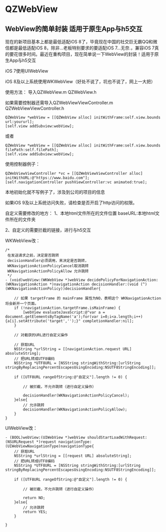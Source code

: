 # QZWebView
## WebView的简单封装  适用于原生App与h5交互

现在的新项目基本上都是最低适配iOS 8了，毕竟现在中国的社交巨无霸QQ和微信都是最低适配iOS 8，除非...老板特别要求的要适配iOS 7...无奈.，兼容iOS 7真的要花很多时间。最近在重构项目，现在简单说一下WebView的封装！适用于原生App与h5交互

iOS 7使用UIWebView

iOS 8及以上系统使用WKWebView（好处不说了，坑也不说了，网上一大把）

使用方法：
导入QZWebView.m QZWebView.h

如果需要控制器还需导入QZWebViewViewController.m QZWebViewViewController.h

```
QZWebView *webView = [[QZWebView alloc] initWithFrame:self.view.bounds url:yoururl];
[self.view addSubview:webView];
```
或者
```
QZWebView *webView = [[QZWebView alloc] initWithFrame:self.view.bounds filePath:self.filePath];
[self.view addSubview:webView];
```

使用控制器例子：
```
QZWebViewViewController *vc = [[QZWebViewViewController alloc] initWithURL:@"https://www.baidu.com"];
[self.navigationController pushViewController:vc animated:true];
```
本地初始化就不写例子了，涉及到公司的项目的信息

如果iOS 9及以上系统访问失败，请检查是否开启了http访问的权限。

自定义需要修改的地方：
1、本地html文件所在的文件位置
  baseURL:本地html文件所在的文件夹

2、自定义的需要拦截的链接，进行与h5交互

WKWebView改：
```
/*
 在发送请求之前，决定是否跳转
 decisionHandler必须调用，来决定是否跳转，
 WKNavigationActionPolicyCancel取消跳转
 WKNavigationActionPolicyAllow 允许跳转
 */
- (void)webView:(WKWebView *)webView decidePolicyForNavigationAction:(WKNavigationAction *)navigationAction decisionHandler:(void (^)(WKNavigationActionPolicy))decisionHandler{

    // 如果 targetFrame 的 mainFrame 属性为NO，表明这个 WKNavigationAction 将会新开一个页面。
    if (!navigationAction.targetFrame.isMainFrame) {
        [webView evaluateJavaScript:@"var a = document.getElementsByTagName('a');for(var i=0;i<a.length;i++){a[i].setAttribute('target','');}" completionHandler:nil];
    }

    // 对截获的URL进行自定义操作

    // 获取URL
    NSString *urlString = [[navigationAction.request URL] absoluteString];
    // 把URL转成UTF8编码
    NSString *UTF8URL = [NSString stringWithString:[urlString stringByReplacingPercentEscapesUsingEncoding:NSUTF8StringEncoding]];

    if ([UTF8URL rangeOfString:@"自定义"].length != 0) {

        // 被拦截，不允许跳转（进行自定义操作）

        decisionHandler(WKNavigationActionPolicyCancel);
    }else{
        // 允许跳转
        decisionHandler(WKNavigationActionPolicyAllow);
    }
}
```
UIWebView改：
```
- (BOOL)webView:(UIWebView *)webView shouldStartLoadWithRequest:(NSURLRequest *)request navigationType:(UIWebViewNavigationType)navigationType{
    // 获取URL
    NSString *urlString = [[request URL] absoluteString];
    // 把URL转成UTF8编码
    NSString *UTF8URL = [NSString stringWithString:[urlString stringByReplacingPercentEscapesUsingEncoding:NSUTF8StringEncoding]];

    if ([UTF8URL rangeOfString:@"自定义"].length != 0) {

        // 被拦截，不允许跳转（进行自定义操作）

        return NO;
    }else{
        // 允许跳转
        return YES;
    }

}
```
